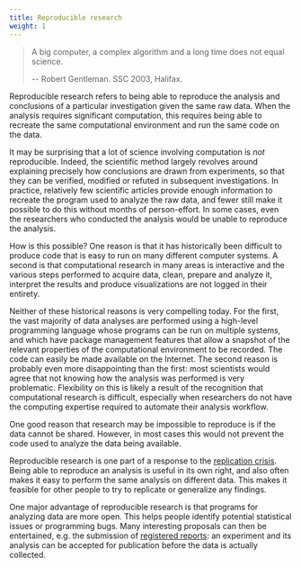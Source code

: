 ```yaml
---
title: Reproducible research
weight: 1
---
```


> A big computer, a complex algorithm and a long time does not equal science.
>
> -- Robert Gentleman. SSC 2003, Halifax.

Reproducible research refers to being able to reproduce the analysis and conclusions of a particular investigation given the same raw data. When the analysis requires significant computation, this requires being able to recreate the same computational environment and run the same code on the data.

It may be surprising that a lot of science involving computation is *not* reproducible. Indeed, the scientific method largely revolves around explaining precisely how conclusions are drawn from experiments, so that they can be verified, modified or refuted in subsequent investigations. In practice, relatively few scientific articles provide enough information to recreate the program used to analyze the raw data, and fewer still make it possible to do this without months of person-effort. In some cases, even the researchers who conducted the analysis would be unable to reproduce the analysis.

How is this possible? One reason is that it has historically been difficult to produce code that is easy to run on many different computer systems. A second is that computational research in many areas is interactive and the various steps performed to acquire data, clean, prepare and analyze it, interpret the results and produce visualizations are not logged in their entirety.

Neither of these historical reasons is very compelling today. For the first, the vast majority of data analyses are performed using a high-level programming language whose programs can be run on multiple systems, and which have package management features that allow a snapshot of the relevant properties of the computational environment to be recorded. The code can easily be made available on the Internet. The second reason is probably even more disappointing than the first: most scientists would agree that not knowing how the analysis was performed is very problematic. Flexibility on this is likely a result of the recognition that computational research is difficult, especially when researchers do not have the computing expertise required to automate their analysis workflow.

One good reason that research may be impossible to reproduce is if the data cannot be shared. However, in most cases this would not prevent the code used to analyze the data being available.

Reproducible research is one part of a response to the [replication crisis](https://en.wikipedia.org/wiki/Replication_crisis). Being able to reproduce an analysis is useful in its own right, and also often makes it easy to perform the same analysis on different data. This makes it feasible for other people to try to replicate or generalize any findings.

One major advantage of reproducible research is that programs for analyzing data are more open. This helps people identify potential statistical issues or programming bugs. Many interesting proposals can then be entertained, e.g. the submission of [registered reports](https://en.wikipedia.org/wiki/Registered_report): an experiment and its analysis can be accepted for publication before the data is actually collected.  
